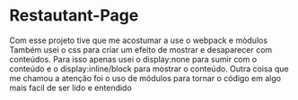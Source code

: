# Restautant-Page

Com esse projeto tive que me acostumar a use o webpack e mòdulos
Também usei o css para criar um efeito de mostrar e desaparecer com conteúdos. Para isso apenas usei o display:none para sumir com o conteúdo e o display:inline/block para mostrar o conteúdo.
Outra coisa que me chamou a atenção foi o uso de módulos para tornar o código em algo mais facil de ser lido  e entendido
